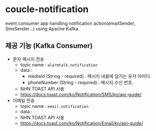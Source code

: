# coucle-notification
event consumer app handling notification action(emailSender, SmsSender...) using Apache Kafka.

## 제공 기능 (Kafka Consumer)
- 문자 메시지 전송
    - topic name : `alarmtalk.notification`
    - data : 
        - mediaId (String - required) : 메시지 내용에 담기는 유저 아이디. 
        - phoneNumber (String - required) : 메시지 수신 번호.
    - NHN TOAST API 사용
    - https://docs.toast.com/ko/Notification/SMS/ko/api-guide/
- 이메일 전송
    - topic name : `email.notification`
    - data :
    - NHN TOAST API 사용
    - https://docs.toast.com/ko/Notification/Email/ko/api-guide/
